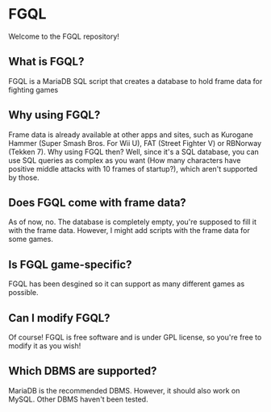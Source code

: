 # FGQL

Welcome to the FGQL repository!

## What is FGQL?

FGQL is a MariaDB SQL script that creates a database to hold frame data for fighting games

## Why using FGQL?

Frame data is already available at other apps and sites, such as Kurogane Hammer (Super Smash Bros. For Wii U), FAT (Street Fighter V) or RBNorway (Tekken 7). Why using FGQL then? Well, since it's a SQL database, you can use SQL queries as complex as you want (How many characters have positive middle attacks with 10 frames of startup?), which aren't supported by those.

## Does FGQL come with frame data?

As of now, no. The database is completely empty, you're supposed to fill it with the frame data. However, I might add scripts with the frame data for some games.

## Is FGQL game-specific?

FGQL has been desgined so it can support as many different games as possible.

## Can I modify FGQL?

Of course! FGQL is free software and is under GPL license, so you're free to modify it as you wish!

## Which DBMS are supported?

MariaDB is the recommended DBMS. However, it should also work on MySQL. Other DBMS haven't been tested.
